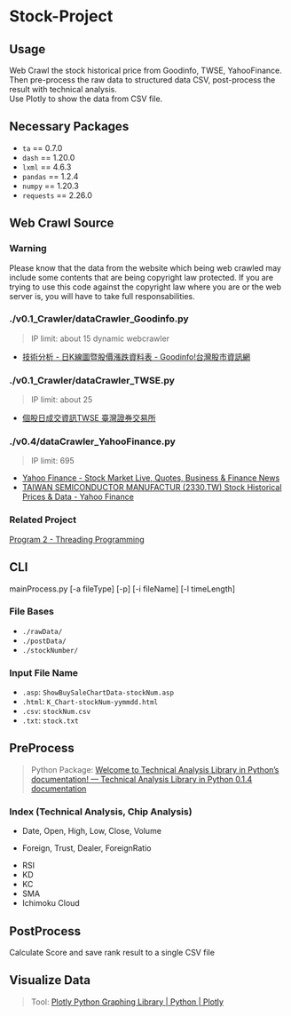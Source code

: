 # Stock-Project

## Usage

Web Crawl the stock historical price from Goodinfo, TWSE, YahooFinance. \
Then pre-process the raw data to structured data CSV, post-process the result with technical analysis. \
Use Plotly to show the data from CSV file.

## Necessary Packages

- `ta` == 0.7.0
- `dash` == 1.20.0
- `lxml` == 4.6.3
- `pandas` == 1.2.4
- `numpy` == 1.20.3
- `requests` == 2.26.0

## Web Crawl Source

### Warning

Please know that the data from the website which being web crawled may include some contents that are being copyright law protected.
If you are trying to use this code against the copyright law where you are or the web server is, you will have to take full responsabilities.

### ./v0.1_Crawler/dataCrawler_Goodinfo.py

> IP limit: about 15
> dynamic webcrawler

- [技術分析 - 日K線圖暨股價漲跌資料表 - Goodinfo!台灣股市資訊網](https://goodinfo.tw/StockInfo/ShowK_Chart.asp)

### ./v0.1_Crawler/dataCrawler_TWSE.py

> IP limit: about 25

- [個股日成交資訊TWSE 臺灣證券交易所](https://www.twse.com.tw/zh/page/trading/exchange/STOCK_DAY.html)

### ./v0.4/dataCrawler_YahooFinance.py

> IP limit: 695

- [Yahoo Finance - Stock Market Live, Quotes, Business & Finance News](https://finance.yahoo.com/)
- [TAIWAN SEMICONDUCTOR MANUFACTUR (2330.TW) Stock Historical Prices & Data - Yahoo Finance](https://finance.yahoo.com/quote/2330.TW/history?p=2330.TW)

### Related Project

[Program 2 - Threading Programming](https://github.com/Ping6666/Operating-System-Projects/blob/main/Program%202%20-%20Threading%20Programming/README.md)

## CLI

mainProcess.py [-a fileType] [-p] [-i fileName] [-l timeLength]

### File Bases

- `./rawData/`
- `./postData/`
- `./stockNumber/`

### Input File Name

- `.asp`: `ShowBuySaleChartData-stockNum.asp`
- `.html`: `K_Chart-stockNum-yymmdd.html`
- `.csv`: `stockNum.csv`
- `.txt`: `stock.txt`

## PreProcess

> Python Package: [Welcome to Technical Analysis Library in Python’s documentation! — Technical Analysis Library in Python 0.1.4 documentation](https://technical-analysis-library-in-python.readthedocs.io/en/latest/)

### Index (Technical  Analysis, Chip Analysis)

- Date, Open, High, Low, Close, Volume

* Foreign, Trust, Dealer, ForeignRatio

- RSI
- KD
- KC
- SMA
- Ichimoku Cloud

## PostProcess

Calculate Score and save rank result to a single CSV file

## Visualize Data

> Tool: [Plotly Python Graphing Library | Python | Plotly](https://plotly.com/python/)

